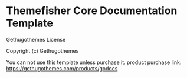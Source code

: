 # Themefisher Core Documentation Template

Gethugothemes License

Copyright (c) Gethugothemes

You can not use this template unless purchase it. product purchase link: <https://gethugothemes.com/products/godocs>

